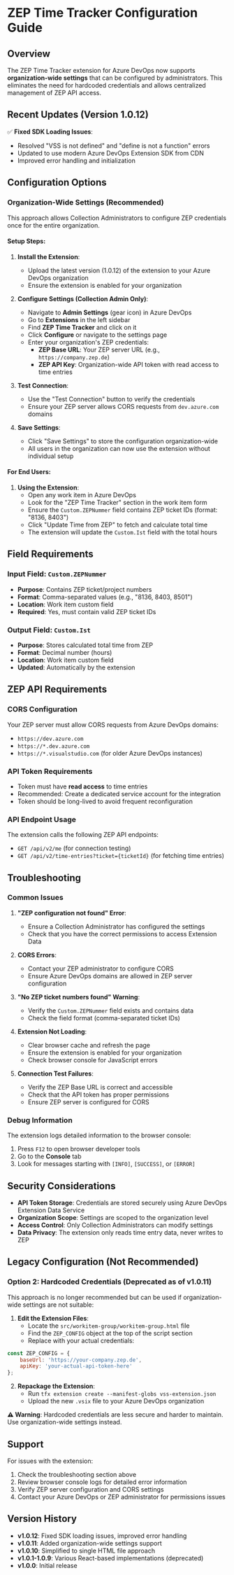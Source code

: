 # ZEP Time Tracker Configuration Guide

## Overview

The ZEP Time Tracker extension for Azure DevOps now supports **organization-wide settings** that can be configured by administrators. This eliminates the need for hardcoded credentials and allows centralized management of ZEP API access.

## Recent Updates (Version 1.0.12)

✅ **Fixed SDK Loading Issues**: 
- Resolved "VSS is not defined" and "define is not a function" errors
- Updated to use modern Azure DevOps Extension SDK from CDN
- Improved error handling and initialization

## Configuration Options

### Organization-Wide Settings (Recommended)

This approach allows Collection Administrators to configure ZEP credentials once for the entire organization.

#### Setup Steps:

1. **Install the Extension**:
   - Upload the latest version (1.0.12) of the extension to your Azure DevOps organization
   - Ensure the extension is enabled for your organization

2. **Configure Settings (Collection Admin Only)**:
   - Navigate to **Admin Settings** (gear icon) in Azure DevOps
   - Go to **Extensions** in the left sidebar
   - Find **ZEP Time Tracker** and click on it
   - Click **Configure** or navigate to the settings page
   - Enter your organization's ZEP credentials:
     - **ZEP Base URL**: Your ZEP server URL (e.g., `https://company.zep.de`)
     - **ZEP API Key**: Organization-wide API token with read access to time entries

3. **Test Connection**:
   - Use the "Test Connection" button to verify the credentials
   - Ensure your ZEP server allows CORS requests from `dev.azure.com` domains

4. **Save Settings**:
   - Click "Save Settings" to store the configuration organization-wide
   - All users in the organization can now use the extension without individual setup

#### For End Users:

1. **Using the Extension**:
   - Open any work item in Azure DevOps
   - Look for the "ZEP Time Tracker" section in the work item form
   - Ensure the `Custom.ZEPNummer` field contains ZEP ticket IDs (format: "8136, 8403")
   - Click "Update Time from ZEP" to fetch and calculate total time
   - The extension will update the `Custom.Ist` field with the total hours

## Field Requirements

### Input Field: `Custom.ZEPNummer`
- **Purpose**: Contains ZEP ticket/project numbers
- **Format**: Comma-separated values (e.g., "8136, 8403, 8501")
- **Location**: Work item custom field
- **Required**: Yes, must contain valid ZEP ticket IDs

### Output Field: `Custom.Ist`  
- **Purpose**: Stores calculated total time from ZEP
- **Format**: Decimal number (hours)
- **Location**: Work item custom field
- **Updated**: Automatically by the extension

## ZEP API Requirements

### CORS Configuration
Your ZEP server must allow CORS requests from Azure DevOps domains:
- `https://dev.azure.com`
- `https://*.dev.azure.com`
- `https://*.visualstudio.com` (for older Azure DevOps instances)

### API Token Requirements
- Token must have **read access** to time entries
- Recommended: Create a dedicated service account for the integration
- Token should be long-lived to avoid frequent reconfiguration

### API Endpoint Usage
The extension calls the following ZEP API endpoints:
- `GET /api/v2/me` (for connection testing)
- `GET /api/v2/time-entries?ticket={ticketId}` (for fetching time entries)

## Troubleshooting

### Common Issues

1. **"ZEP configuration not found" Error**:
   - Ensure a Collection Administrator has configured the settings
   - Check that you have the correct permissions to access Extension Data

2. **CORS Errors**:
   - Contact your ZEP administrator to configure CORS
   - Ensure Azure DevOps domains are allowed in ZEP server configuration

3. **"No ZEP ticket numbers found" Warning**:
   - Verify the `Custom.ZEPNummer` field exists and contains data
   - Check the field format (comma-separated ticket IDs)

4. **Extension Not Loading**:
   - Clear browser cache and refresh the page
   - Ensure the extension is enabled for your organization
   - Check browser console for JavaScript errors

5. **Connection Test Failures**:
   - Verify the ZEP Base URL is correct and accessible
   - Check that the API token has proper permissions
   - Ensure ZEP server is configured for CORS

### Debug Information

The extension logs detailed information to the browser console:
1. Press `F12` to open browser developer tools
2. Go to the **Console** tab
3. Look for messages starting with `[INFO]`, `[SUCCESS]`, or `[ERROR]`

## Security Considerations

- **API Token Storage**: Credentials are stored securely using Azure DevOps Extension Data Service
- **Organization Scope**: Settings are scoped to the organization level
- **Access Control**: Only Collection Administrators can modify settings
- **Data Privacy**: The extension only reads time entry data, never writes to ZEP

## Legacy Configuration (Not Recommended)

### Option 2: Hardcoded Credentials (Deprecated as of v1.0.11)

This approach is no longer recommended but can be used if organization-wide settings are not suitable:

1. **Edit the Extension Files**:
   - Locate the `src/workitem-group/workitem-group.html` file
   - Find the `ZEP_CONFIG` object at the top of the script section
   - Replace with your actual credentials:

```javascript
const ZEP_CONFIG = {
    baseUrl: 'https://your-company.zep.de',
    apiKey: 'your-actual-api-token-here'
};
```

2. **Repackage the Extension**:
   - Run `tfx extension create --manifest-globs vss-extension.json`
   - Upload the new `.vsix` file to your Azure DevOps organization

**⚠️ Warning**: Hardcoded credentials are less secure and harder to maintain. Use organization-wide settings instead.

## Support

For issues with the extension:
1. Check the troubleshooting section above
2. Review browser console logs for detailed error information
3. Verify ZEP server configuration and CORS settings
4. Contact your Azure DevOps or ZEP administrator for permissions issues

## Version History

- **v1.0.12**: Fixed SDK loading issues, improved error handling
- **v1.0.11**: Added organization-wide settings support
- **v1.0.10**: Simplified to single HTML file approach
- **v1.0.1-1.0.9**: Various React-based implementations (deprecated)
- **v1.0.0**: Initial release 